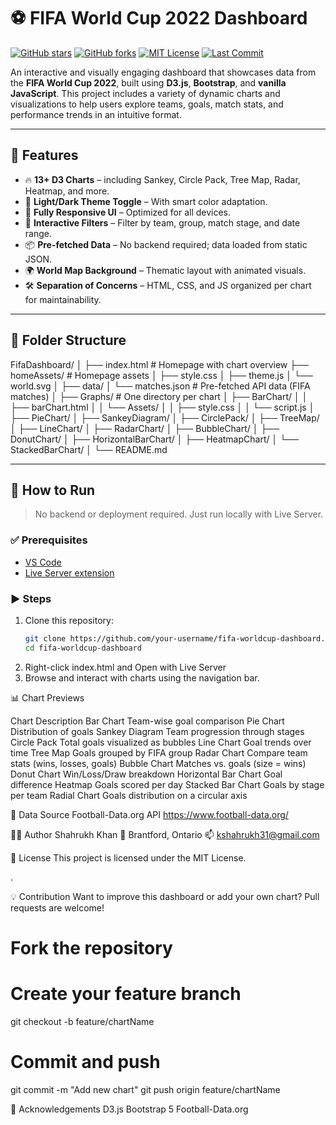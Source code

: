 # ⚽ FIFA World Cup 2022 Dashboard

[![GitHub stars](https://img.shields.io/github/stars/coreprogrammar/fifa-worldcup-dashboard?style=social)](https://github.com/your-username/fifa-worldcup-dashboard/stargazers)
[![GitHub forks](https://img.shields.io/github/forks/coreprogrammar/fifa-worldcup-dashboard?style=social)](https://github.com/your-username/fifa-worldcup-dashboard/network/members)
[![MIT License](https://img.shields.io/github/license/coreprogrammar/fifa-worldcup-dashboard)](https://github.com/your-username/fifa-worldcup-dashboard/blob/main/LICENSE)
[![Last Commit](https://img.shields.io/github/last-commit/coreprogrammar/fifa-worldcup-dashboard)](https://github.com/your-username/fifa-worldcup-dashboard/commits/main)

An interactive and visually engaging dashboard that showcases data from the **FIFA World Cup 2022**, built using **D3.js**, **Bootstrap**, and **vanilla JavaScript**. This project includes a variety of dynamic charts and visualizations to help users explore teams, goals, match stats, and performance trends in an intuitive format.

---

## 🌟 Features

- 🔥 **13+ D3 Charts** – including Sankey, Circle Pack, Tree Map, Radar, Heatmap, and more.
- 🎨 **Light/Dark Theme Toggle** – With smart color adaptation.
- 📱 **Fully Responsive UI** – Optimized for all devices.
- 🧠 **Interactive Filters** – Filter by team, group, match stage, and date range.
- 📦 **Pre-fetched Data** – No backend required; data loaded from static JSON.
- 🌍 **World Map Background** – Thematic layout with animated visuals.
- 🛠️ **Separation of Concerns** – HTML, CSS, and JS organized per chart for maintainability.

---

## 📁 Folder Structure

FifaDashboard/ │ ├── index.html # Homepage with chart overview ├── homeAssets/ # Homepage assets │ ├── style.css │ ├── theme.js │ └── world.svg │ ├── data/ │ └── matches.json # Pre-fetched API data (FIFA matches) │ ├── Graphs/ # One directory per chart │ ├── BarChart/ │ │ ├── barChart.html │ │ └── Assets/ │ │ ├── style.css │ │ └── script.js │ ├── PieChart/ │ ├── SankeyDiagram/ │ ├── CirclePack/ │ ├── TreeMap/ │ ├── LineChart/ │ ├── RadarChart/ │ ├── BubbleChart/ │ ├── DonutChart/ │ ├── HorizontalBarChart/ │ ├── HeatmapChart/ │ └── StackedBarChart/ │ └── README.md

---

## 🚀 How to Run

> No backend or deployment required. Just run locally with Live Server.

### ✅ Prerequisites

- [VS Code](https://code.visualstudio.com/)
- [Live Server extension](https://marketplace.visualstudio.com/items?itemName=ritwickdey.LiveServer)

### ▶️ Steps

1. Clone this repository:
   ```bash
   git clone https://github.com/your-username/fifa-worldcup-dashboard.git
   cd fifa-worldcup-dashboard

2. Right-click index.html and Open with Live Server
3. Browse and interact with charts using the navigation bar.


📊 Chart Previews

Chart	Description
Bar Chart	Team-wise goal comparison
Pie Chart	Distribution of goals
Sankey Diagram	Team progression through stages
Circle Pack	Total goals visualized as bubbles
Line Chart	Goal trends over time
Tree Map	Goals grouped by FIFA group
Radar Chart	Compare team stats (wins, losses, goals)
Bubble Chart	Matches vs. goals (size = wins)
Donut Chart	Win/Loss/Draw breakdown
Horizontal Bar Chart	Goal difference
Heatmap	Goals scored per day
Stacked Bar Chart	Goals by stage per team
Radial Chart	Goals distribution on a circular axis

📡 Data Source
Football-Data.org API
https://www.football-data.org/ 

🧑‍💻 Author
Shahrukh Khan
📍 Brantford, Ontario
📫 kshahrukh31@gmail.com


📝 License
This project is licensed under the MIT License.


.

💡 Contribution
Want to improve this dashboard or add your own chart? Pull requests are welcome!

# Fork the repository
# Create your feature branch
git checkout -b feature/chartName

# Commit and push
git commit -m "Add new chart"
git push origin feature/chartName

🙌 Acknowledgements
D3.js
Bootstrap 5
Football-Data.org

